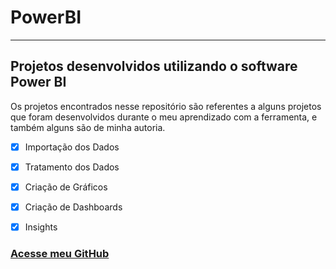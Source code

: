 # PowerBI
***
## Projetos desenvolvidos utilizando o software Power BI

Os projetos encontrados nesse repositório são referentes a alguns projetos que foram desenvolvidos durante o meu aprendizado com a ferramenta, e também alguns são de minha autoria. 


- [X] Importação dos Dados
- [X] Tratamento dos Dados
- [X] Criação de Gráficos 
- [X] Criação de Dashboards
- [X] Insights


### [Acesse meu GitHub](https://github.com/vithep)
